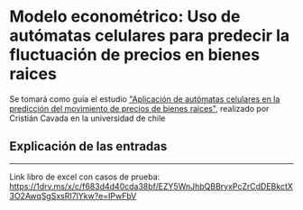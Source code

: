 # Modelo econométrico: Uso de autómatas celulares para predecir la fluctuación de precios en bienes raices

Se tomará como guía el estudio ["Aplicación de autómatas celulares en la predicción del movimiento de precios de bienes raices"](https://repositorio.uchile.cl/bitstream/handle/2250/108437/APLICACI%C3%93N%20DE%20AUT%C3%93MATAS%20CELULARES%20EN%20LA%20PREDICCI%C3%93N.pdf?sequence=3), realizado por Cristián Cavada en la universidad de chile 

## Explicación de las entradas

--- 
Link libro de excel con casos de prueba: https://1drv.ms/x/c/f683d4d40cda38bf/EZY5WnJhbQBBryxPcZrCdDEBkctX3O2AwqSgSxsRI7lYkw?e=IPwFbV